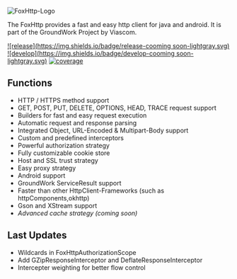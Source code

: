 ![FoxHttp-Logo](https://github.com/Viascom/groundwork/blob/foxhttp/create/foxhttp/FoxHttp.png?raw=true)

The FoxHttp provides a fast and easy http client for java and android. It is part of the GroundWork Project by Viascom.

[![release](https://img.shields.io/badge/release-cooming soon-lightgray.svg)](https://github.com/Viascom/groundwork/tree/master)
[![develop](https://img.shields.io/badge/develop-cooming soon-lightgray.svg)](https://github.com/Viascom/groundwork/tree/foxhttp-develop)
[![coverage](https://img.shields.io/badge/test--coverage-80%25-green.svg)](https://github.com/Viascom/groundwork/tree/foxhttp-develop)


## Functions
* HTTP / HTTPS method support
* GET, POST, PUT, DELETE, OPTIONS, HEAD, TRACE request support
* Builders for fast and easy request execution
* Automatic request and response parsing
* Integrated Object, URL-Encoded & Multipart-Body support
* Custom and predefined interceptors
* Powerful authorization strategy
* Fully customizable cookie store
* Host and SSL trust strategy
* Easy proxy strategy
* Android support
* GroundWork ServiceResult support
* Faster than other HttpClient-Frameworks (such as httpComponents,okhttp)
* Gson and XStream support
* _Advanced cache strategy (coming soon)_


## Last Updates
* Wildcards in FoxHttpAuthorizationScope
* Add GZipResponseInterceptor and DeflateResponseInterceptor
* Intercepter weighting for better flow control